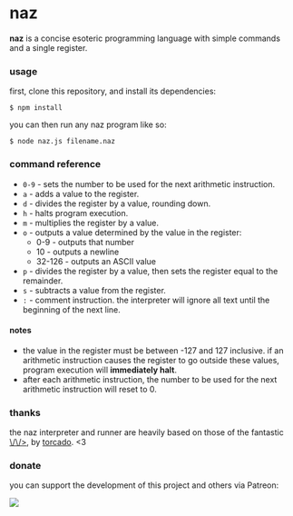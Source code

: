 # naz
**naz** is a concise esoteric programming language with simple commands and a single register.

### usage
first, clone this repository, and install its dependencies:

```
$ npm install
```

you can then run any naz program like so:

```
$ node naz.js filename.naz
```

### command reference
- `0-9` - sets the number to be used for the next arithmetic instruction.
- `a` - adds a value to the register.
- `d` - divides the register by a value, rounding down.
- `h` - halts program execution.
- `m` - multiplies the register by a value.
- `o` - outputs a value determined by the value in the register:
  - 0-9 - outputs that number
  - 10 - outputs a newline
  - 32-126 - outputs an ASCII value
- `p` - divides the register by a value, then sets the register equal to the remainder.
- `s` - subtracts a value from the register.
- `:` - comment instruction. the interpreter will ignore all text until the beginning of the next line.

#### notes
- the value in the register must be between -127 and 127 inclusive. if an arithmetic instruction causes the register to go outside these values, program execution will **immediately halt**.
- after each arithmetic instruction, the number to be used for the next arithmetic instruction will reset to 0.

### thanks
the naz interpreter and runner are heavily based on those of the fantastic [\\/\\/>](https://github.com/torcado194/worm), by [torcado](https://github.com/torcado194). <3

### donate
you can support the development of this project and others via Patreon:

<a href="https://patreon.com/sporeball"><img src="https://img.shields.io/endpoint.svg?url=https%3A%2F%2Fshieldsio-patreon.herokuapp.com%2Fsporeball%2Fpledgesssss&style=for-the-badge" /></a>
